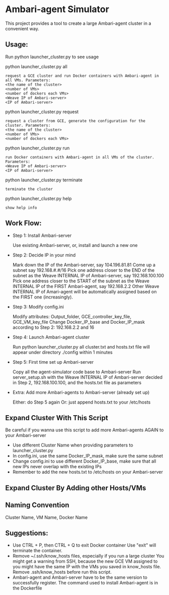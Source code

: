 <!---
Licensed to the Apache Software Foundation (ASF) under one or more
contributor license agreements.  See the NOTICE file distributed with
this work for additional information regarding copyright ownership.
The ASF licenses this file to You under the Apache License, Version 2.0
(the "License"); you may not use this file except in compliance with
the License.  You may obtain a copy of the License at [http://www.apache.org/licenses/LICENSE-2.0](http://www.apache.org/licenses/LICENSE-2.0)

Unless required by applicable law or agreed to in writing, software
distributed under the License is distributed on an "AS IS" BASIS,
WITHOUT WARRANTIES OR CONDITIONS OF ANY KIND, either express or implied.
See the License for the specific language governing permissions and
limitations under the License.
-->

Ambari-agent Simulator
============
This project provides a tool to create a large Ambari-agent cluster in a convenient way.

## Usage:
Run python launcher_cluster.py to see usage

python launcher_cluster.py all    

    request a GCE cluster and run Docker containers with Ambari-agent in all VMs. Parameters:
	<the name of the cluster>
	<number of VMs>
	<number of dockers each VMs>
	<Weave IP of Ambari-server>
	<IP of Ambari-server>
		
python launcher_cluster.py request
        
    request a cluster from GCE, generate the configuration for the cluster. Parameters:
	<the name of the cluster>
	<number of VMs>
	<number of dockers each VMs>
		
python launcher_cluster.py run    

    run Docker containers with Ambari-agent in all VMs of the cluster. Parameters:
	<Weave IP of Ambari-server>
	<IP of Ambari-server>

python launcher_cluster.py terminate    

    terminate the cluster

python launcher_cluster.py help    
        
    show help info

## Work Flow:
* Step 1: Install Ambari-server


    Use existing Ambari-server, or, install and launch a new one
    
* Step 2: Decide IP in your mind


    Mark down the IP of the Ambari-server, say 104.196.81.81
    Come up a subnet say 192.168.#.#/16
    Pick one address closer to the END of the subnet as the Weave INTERNAL IP of Ambari-server, say 192.168.100.100
    Pick one address closer to the START of the subnet as the Weave INTERNAL IP of the FIRST Ambari-agent, say 192.168.2.2
    Other Weave INTERNAL IP of Amari-agent will be automatically assigned based on the FIRST one (increasingly).
    
* Step 3: Modify config.ini


    Modify attributes: Output_folder, GCE_controller_key_file, GCE_VM_key_file
    Change Docker_IP_base and Docker_IP_mask according to Step 2: 192.168.2.2 and 16
    
* Step 4: Launch Ambari-agent cluster


    Run python launcher_cluster.py all
    cluster.txt and hosts.txt file will appear under directory ./config within 1 minutes
    
* Step 5: First time set up Ambari-server


    Copy all the agent-simulator code base to Ambari-server
    Run server_setup.sh with the Weave INTERNAL IP of Ambari-server decided in Step 2, 192.168.100.100, and the hosts.txt file as parameters
    
* Extra: Add more Ambari-agents to Ambari-server (already set up)


    Either: do Step 5 again 
    Or: just append hosts.txt to your /etc/hosts
    
## Expand Cluster With This Script 
Be careful if you wanna use this script to add more Ambari-agents AGAIN to your Ambari-server

* Use different Cluster Name when providing parameters to launcher_cluster.py
* In config.ini, use the same Docker_IP_mask, make sure the same subnet
* Change config.ini to use different Docker_IP_base, make sure that all new IPs never overlap with the existing IPs
* Remember to add the new hosts.txt to /etc/hosts on your Ambari-server
   
## Expand Cluster By Adding other Hosts/VMs
   
## Naming Convention
Cluster Name, VM Name, Docker Name

## Suggestions:
* Use CTRL + P, then CTRL + Q to exit Docker container
    Use "exit" will terminate the container.
* Remove ~/.ssh/know_hosts files, especially if you run a large cluster
    You might get a warning from SSH, because the new GCE VM assigned to you might have the same IP with the VMs you saved in know_hosts file. Remove .ssh/know_hosts before run this script.
* Ambari-agent and Ambari-server have to be the same version to successfully register. 
    The command used to install Ambari-agent is in the Dockerfile